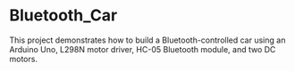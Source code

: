 # Bluetooth_Car
This project demonstrates how to build a Bluetooth-controlled car using an Arduino Uno, L298N motor driver, HC-05 Bluetooth module, and two DC motors.
